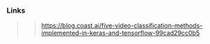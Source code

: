 ### Links
>> https://blog.coast.ai/five-video-classification-methods-implemented-in-keras-and-tensorflow-99cad29cc0b5
